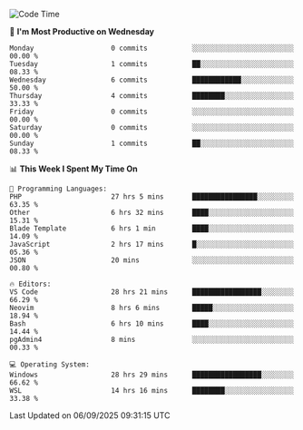 <!--START_SECTION:waka-->
![Code Time](http://img.shields.io/badge/Code%20Time-5%2C752%20hrs%2012%20mins-blue)

📅 **I'm Most Productive on Wednesday** 

```text
Monday                   0 commits           ░░░░░░░░░░░░░░░░░░░░░░░░░   00.00 % 
Tuesday                  1 commits           ██░░░░░░░░░░░░░░░░░░░░░░░   08.33 % 
Wednesday                6 commits           ████████████░░░░░░░░░░░░░   50.00 % 
Thursday                 4 commits           ████████░░░░░░░░░░░░░░░░░   33.33 % 
Friday                   0 commits           ░░░░░░░░░░░░░░░░░░░░░░░░░   00.00 % 
Saturday                 0 commits           ░░░░░░░░░░░░░░░░░░░░░░░░░   00.00 % 
Sunday                   1 commits           ██░░░░░░░░░░░░░░░░░░░░░░░   08.33 % 
```


📊 **This Week I Spent My Time On** 

```text
💬 Programming Languages: 
PHP                      27 hrs 5 mins       ████████████████░░░░░░░░░   63.35 % 
Other                    6 hrs 32 mins       ████░░░░░░░░░░░░░░░░░░░░░   15.31 % 
Blade Template           6 hrs 1 min         ████░░░░░░░░░░░░░░░░░░░░░   14.09 % 
JavaScript               2 hrs 17 mins       █░░░░░░░░░░░░░░░░░░░░░░░░   05.36 % 
JSON                     20 mins             ░░░░░░░░░░░░░░░░░░░░░░░░░   00.80 % 

🔥 Editors: 
VS Code                  28 hrs 21 mins      █████████████████░░░░░░░░   66.29 % 
Neovim                   8 hrs 6 mins        █████░░░░░░░░░░░░░░░░░░░░   18.94 % 
Bash                     6 hrs 10 mins       ████░░░░░░░░░░░░░░░░░░░░░   14.44 % 
pgAdmin4                 8 mins              ░░░░░░░░░░░░░░░░░░░░░░░░░   00.33 % 

💻 Operating System: 
Windows                  28 hrs 29 mins      █████████████████░░░░░░░░   66.62 % 
WSL                      14 hrs 16 mins      ████████░░░░░░░░░░░░░░░░░   33.38 % 
```


 Last Updated on 06/09/2025 09:31:15 UTC
<!--END_SECTION:waka-->
